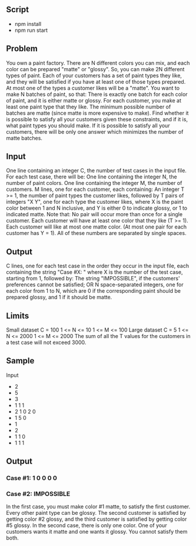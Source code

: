 ## Script
- npm install
- npm run start

## Problem

You own a paint factory. There are N different colors you can mix, and each color can be prepared
"matte" or "glossy". So, you can make 2N different types of paint.
Each of your customers has a set of paint types they like, and they will be satisfied if you have at
least one of those types prepared. At most one of the types a customer likes will be a "matte".
You want to make N batches of paint, so that:
There is exactly one batch for each color of paint, and it is either matte or glossy.
For each customer, you make at least one paint type that they like.
The minimum possible number of batches are matte (since matte is more expensive to make).
Find whether it is possible to satisfy all your customers given these constraints, and if it is, what
paint types you should make.
If it is possible to satisfy all your customers, there will be only one answer which minimizes the
number of matte batches.

## Input

One line containing an integer C, the number of test cases in the input file.
For each test case, there will be:
One line containing the integer N, the number of paint colors.
One line containing the integer M, the number of customers.
M lines, one for each customer, each containing:
An integer T >= 1, the number of paint types the customer likes, followed by
T pairs of integers "X Y", one for each type the customer likes, where X is the paint color between
1 and N inclusive, and Y is either 0 to indicate glossy, or 1 to indicated matte. Note that:
No pair will occur more than once for a single customer.
Each customer will have at least one color that they like (T >= 1).
Each customer will like at most one matte color. (At most one pair for each customer has Y = 1).
All of these numbers are separated by single spaces.

## Output

C lines, one for each test case in the order they occur in the input file, each containing the string
"Case #X: " where X is the number of the test case, starting from 1, followed by:
The string "IMPOSSIBLE", if the customers' preferences cannot be satisfied; OR
N space-separated integers, one for each color from 1 to N, which are 0 if the corresponding paint
should be prepared glossy, and 1 if it should be matte.

## Limits

Small dataset
C = 100
1 <= N <= 10
1 <= M <= 100
Large dataset
C = 5
1 <= N <= 2000
1 <= M <= 2000
The sum of all the T values for the customers in a test case will not exceed 3000.

## Sample

Input

- 2
- 5
- 3
- 1 1 1
- 2 1 0 2 0
- 1 5 0
- 1
- 2
- 1 1 0
- 1 1 1

## Output

### Case #1: 1 0 0 0 0

### Case #2: IMPOSSIBLE

In the first case, you must make color #1 matte, to satisfy the first customer. Every other paint type
can be glossy. The second customer is satisfied by getting color #2 glossy, and the third customer
is satisfied by getting color #5 glossy.
In the second case, there is only one color. One of your customers wants it matte and one wants it
glossy. You cannot satisfy them both.
